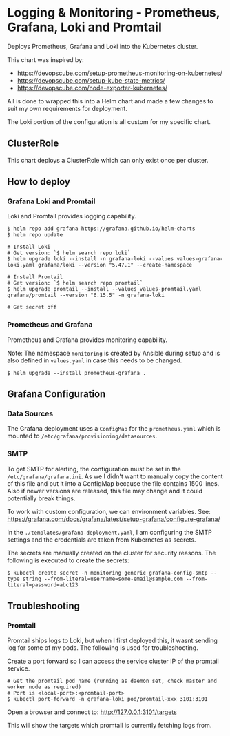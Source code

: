 # Logging & Monitoring - Prometheus, Grafana, Loki and Promtail
Deploys Prometheus, Grafana and Loki into the Kubernetes cluster.

This chart was inspired by:
  - https://devopscube.com/setup-prometheus-monitoring-on-kubernetes/
  - https://devopscube.com/setup-kube-state-metrics/
  - https://devopscube.com/node-exporter-kubernetes/

All is done to wrapped this into a Helm chart and made a few changes to suit my own requirements for deployment.

The Loki portion of the configuration is all custom for my specific chart.

## ClusterRole
This chart deploys a ClusterRole which can only exist once per cluster.

## How to deploy
### Grafana Loki and Promtail
Loki and Promtail provides logging capability.
```shell
$ helm repo add grafana https://grafana.github.io/helm-charts
$ helm repo update

# Install Loki
# Get version: `$ helm search repo loki`
$ helm upgrade loki --install -n grafana-loki --values values-grafana-loki.yaml grafana/loki --version "5.47.1" --create-namespace

# Install Promtail
# Get version: `$ helm search repo promtail`
$ helm upgrade promtail --install --values values-promtail.yaml grafana/promtail --version "6.15.5" -n grafana-loki

# Get secret off
```

### Prometheus and Grafana
Prometheus and Grafana provides monitoring capability.

Note: The namespace `monitoring` is created by Ansible during setup and is also defined in `values.yaml` in case this needs to be changed.
```shell
$ helm upgrade --install prometheus-grafana .
```

## Grafana Configuration
### Data Sources
The Grafana deployment uses a `ConfigMap` for the `prometheus.yaml` which is mounted to `/etc/grafana/provisioning/datasources`.

### SMTP
To get SMTP for alerting, the configuration must be set in the `/etc/grafana/grafana.ini`. As we I didn't want to manually copy the content of this file and put it into a ConfigMap because the file contains 1500 lines. Also if newer versions are released, this file may change and it could potentially break things.

To work with custom configuration, we can environment variables. See: https://grafana.com/docs/grafana/latest/setup-grafana/configure-grafana/

In the `./templates/grafana-deployment.yaml`, I am configuring the SMTP settings and the credentials are taken from Kubernetes as secrets.

The secrets are manually created on the cluster for security reasons. The following is executed to create the secrets:
```
$ kubectl create secret -n monitoring generic grafana-config-smtp --type string --from-literal=username=some-email@sample.com --from-literal=password=abc123
```

## Troubleshooting
### Promtail
Promtail ships logs to Loki, but when I first deployed this, it wasnt sending log for some of my pods. The following is used for troubleshooting.

Create a port forward so I can access the service cluster IP of the promtail service.

```shell
# Get the promtail pod name (running as daemon set, check master and worker node as required)
# Port is <local-port>:<promtail-port>
$ kubectl port-forward -n grafana-loki pod/promtail-xxx 3101:3101
```

Open a browser and connect to: http://127.0.0.1:3101/targets

This will show the targets which promtail is currently fetching logs from.
